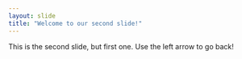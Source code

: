 ```yaml
---
layout: slide
title: "Welcome to our second slide!"
---
```

This is the second slide, but first one.
Use the left arrow to go back!